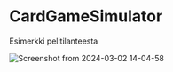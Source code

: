 # CardGameSimulator

Esimerkki pelitilanteesta

![Screenshot from 2024-03-02 14-04-58](https://github.com/pekka1234/CardGameSimulator/assets/62663286/943ee87f-9e7e-46d4-9ff4-a5a395465075)
